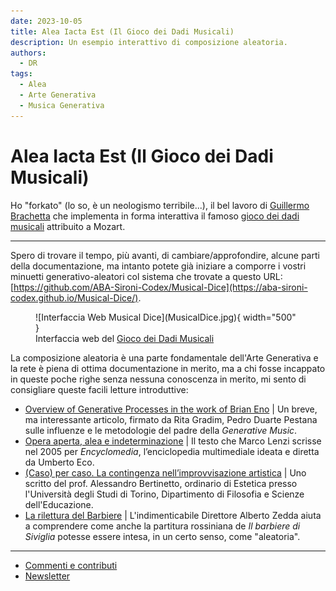```yaml
---
date: 2023-10-05
title: Alea Iacta Est (Il Gioco dei Dadi Musicali)
description: Un esempio interattivo di composizione aleatoria. 
authors: 
  - DR
tags:
  - Alea
  - Arte Generativa
  - Musica Generativa
---
```


# Alea Iacta Est (Il Gioco dei Dadi Musicali)

Ho "forkato" (lo so, è un neologismo terribile...), il bel lavoro di [Guillermo Brachetta](https://github.com/GBrachetta) che implementa in forma interattiva il famoso [gioco dei dadi musicali](https://en.wikipedia.org/wiki/Musikalisches_W%C3%BCrfelspiel) attribuito a Mozart.
 <!-- more -->
 ---

 Spero di trovare il tempo, più avanti, di cambiare/approfondire, alcune parti della documentazione, ma intanto potete già iniziare a comporre i vostri minuetti generativo-aleatori col sistema che trovate a questo URL: [https://github.com/ABA-Sironi-Codex/Musical-Dice](https://aba-sironi-codex.github.io/Musical-Dice/).

<figure markdown>
  ![Interfaccia Web Musical Dice](MusicalDice.jpg){ width="500" }
  <figcaption>Interfaccia web del <a href="https://aba-sironi-codex.github.io/Musical-Dice/" target="_blank">Gioco dei Dadi Musicali</a></figcaption>
</figure>

La composizione aleatoria è una parte fondamentale dell'Arte Generativa e la rete è piena di ottima documentazione in merito, ma a chi fosse incappato in queste poche righe senza nessuna conoscenza in merito, mi sento di consigliare queste facili letture introduttive:

- [Overview of Generative Processes in the work of Brian Eno](https://drive.google.com/file/d/1_zkaxPgX3kkT8Cw6oiByC-eaLgfKuxsl/view?usp=sharing) | Un breve, ma interessante articolo, firmato da Rita Gradim, Pedro Duarte Pestana sulle influenze e le metodologie del padre della _Generative Music_.
- [Opera aperta, alea e indeterminazione](https://marcolenzi.wordpress.com/2017/01/01/opera-aperta-alea-e-indeterminazione/) | Il testo che Marco Lenzi scrisse nel 2005 per _Encyclomedia_, l’enciclopedia multimediale ideata e diretta da Umberto Eco.
- [(Caso) per caso. La contingenza nell’improvvisazione artistica](https://www.academia.edu/49200760/_Caso_per_caso_La_contingenza_nell_improvvisazione_artistica) | Uno scritto del prof. Alessandro Bertinetto, ordinario di Estetica presso l'Università degli Studi di Torino, Dipartimento di Filosofia e Scienze dell'Educazione.
- [La rilettura del Barbiere](https://www.albertozedda.com/la-rilettura-del-barbiere) | L'indimenticabile Direttore Alberto Zedda aiuta a comprendere come anche la partitura rossiniana de _Il barbiere di Siviglia_ potesse essere intesa, in un certo senso, come "aleatoria".  

---

- [Commenti e contributi](https://github.com/orgs/ABA-Sironi-Codex/discussions)
- [Newsletter](https://forms.gle/uYitLWT8V9AHiD5d9)